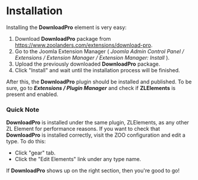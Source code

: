 # Installation

Installing the **DownloadPro** element is very easy:

1. Download **DownloadPro** package from https://www.zoolanders.com/extensions/download-pro.
2. Go to the Joomla Extension Manager ( *Joomla Admin Control Panel / Extensions / Extension Manager / Extension Manager: Install* ).
3. Upload the previously downloaded **DownloadPro** package.
4. Click "Install" and wait until the installation process will be finished.

After this, the **DownloadPro** plugin should be installed and published. To be sure, go to ***Extensions / Plugin Manager*** and check if **ZLElements** is present and enabled.

### Quick Note
**DownloadPro** is installed under the same plugin, ZLElements, as any other ZL Element for performance reasons. If you want to check that **DownloadPro** is installed correctly, visit the ZOO configuration and edit a type.
To do this: 
- Click "gear" tab.
- Click the "Edit Elements" link under any type name. 

If **DownloadPro** shows up on the right section, then you're good to go!
